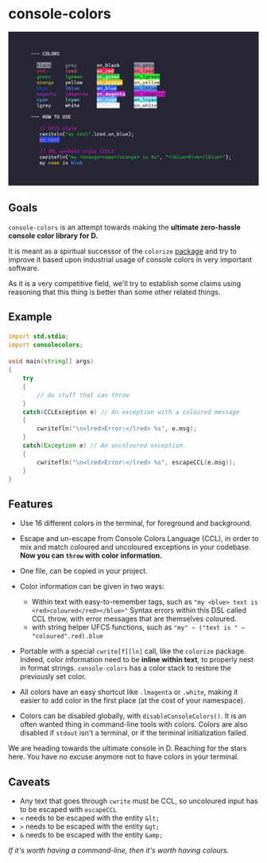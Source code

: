 # console-colors

![console-colors cheat sheet](cheat-sheet.png)

## Goals

`console-colors` is an attempt towards making the **ultimate zero-hassle console color library for D.**

It is meant as a spiritual successor of the `colorize` [package](https://github.com/yamadapc/d-colorize) and try to improve it based upon industrial usage of console colors in very important software.

As it is a very competitive field, we'll try to establish some claims using reasoning that this thing is better than some other related things.


## Example

```d
import std.stdio;
import consolecolors;

void main(string[] args)
{
    try
    {
        // do stuff that can throw
    }
    catch(CCLException e) // An exception with a coloured message
    {
        cwritefln("\n<lred>Error:</lred> %s", e.msg);
    }
    catch(Exception e) // An uncoloured exception.
    {
        cwritefln("\n<lred>Error:</lred> %s", escapeCCL(e.msg));
    }
}
```

## Features

- Use 16 different colors in the terminal, for foreground and background.

- Escape and un-escape from Console Colors Language (CCL), in order to mix and match coloured and uncoloured exceptions in your codebase.
  **Now you can `throw` with color information.**

- One file, can be copied in your project.

- Color information can be given in two ways:
   - Within text with easy-to-remember tags, such as `"my <blue> text is <red>coloured</red></blue>"`
     Syntax errors within this DSL called CCL throw, with error messages that are themselves coloured.
   - with string helper UFCS functions, such as `"my" ~ ("text is " ~ "coloured".red).blue`

- Portable with a special `cwrite[f][ln]` call, like the `colorize` package.
  Indeed, color information need to be **inline within text**, to properly nest in format strings.
  `console-colors` has a color stack to restore the previously set color.

- All colors have an easy shortcut like `.lmagenta` or `.white`, making it easier to add color in the first place (at the cost of your namespace).

- Colors can be disabled globally, with `disableConsoleColors()`.
  It is an often wanted thing in command-line tools with colors.
  Colors are also disabled if `stdout` isn't a terminal, or if the terminal initialization failed.

We are heading towards the ultimate console in D. Reaching for the stars here.
You have no excuse anymore not to have colors in your terminal.


## Caveats

  - Any text that goes through `cwrite` must be CCL, so uncoloured input has to be escaped with `escapeCCL`
  - `<` needs to be escaped with the entity `&lt;`
  - `>` needs to be escaped with the entity `&gt;`
  - `&` needs to be escaped with the entity `&amp;`

_If it's worth having a command-line, then it's worth having colours._
